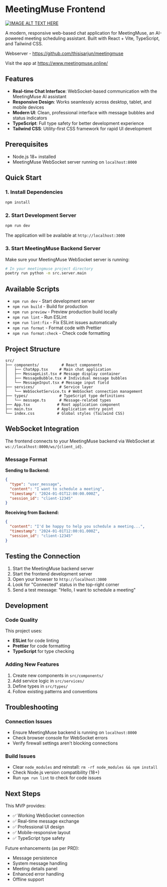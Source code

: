 # MeetingMuse Frontend

[![IMAGE ALT TEXT HERE](https://img.youtube.com/vi/4w7MvE1J2a8/0.jpg)](https://www.youtube.com/watch?v=4w7MvE1J2a8)

A modern, responsive web-based chat application for MeetingMuse, an AI-powered meeting scheduling assistant. Built with React + Vite, TypeScript, and Tailwind CSS.

Webserver - https://github.com/thisisarjun/meetingmuse

Visit the app at https://www.meetingmuse.online/

## Features

- **Real-time Chat Interface**: WebSocket-based communication with the MeetingMuse AI assistant
- **Responsive Design**: Works seamlessly across desktop, tablet, and mobile devices
- **Modern UI**: Clean, professional interface with message bubbles and status indicators
- **TypeScript**: Full type safety for better development experience
- **Tailwind CSS**: Utility-first CSS framework for rapid UI development

## Prerequisites

- Node.js 18+ installed
- MeetingMuse WebSocket server running on `localhost:8000`

## Quick Start

### 1. Install Dependencies

```bash
npm install
```

### 2. Start Development Server

```bash
npm run dev
```

The application will be available at `http://localhost:3000`

### 3. Start MeetingMuse Backend Server

Make sure your MeetingMuse WebSocket server is running:

```bash
# In your meetingmuse project directory
poetry run python -m src.server.main
```

## Available Scripts

- `npm run dev` - Start development server
- `npm run build` - Build for production
- `npm run preview` - Preview production build locally
- `npm run lint` - Run ESLint
- `npm run lint:fix` - Fix ESLint issues automatically
- `npm run format` - Format code with Prettier
- `npm run format:check` - Check code formatting

## Project Structure

```
src/
├── components/          # React components
│   ├── ChatApp.tsx     # Main chat application
│   ├── MessageList.tsx # Message display container
│   ├── MessageBubble.tsx # Individual message bubbles
│   └── MessageInput.tsx # Message input field
├── services/           # Service layer
│   └── WebSocketService.ts # WebSocket connection management
├── types/              # TypeScript type definitions
│   └── message.ts      # Message-related types
├── App.tsx            # Root application component
├── main.tsx           # Application entry point
└── index.css          # Global styles (Tailwind CSS)
```

## WebSocket Integration

The frontend connects to your MeetingMuse backend via WebSocket at `ws://localhost:8000/ws/{client_id}`.

### Message Format

**Sending to Backend:**
```json
{
  "type": "user_message",
  "content": "I want to schedule a meeting",
  "timestamp": "2024-01-01T12:00:00.000Z",
  "session_id": "client-12345"
}
```

**Receiving from Backend:**
```json
{
  "content": "I'd be happy to help you schedule a meeting...",
  "timestamp": "2024-01-01T12:00:01.000Z",
  "session_id": "client-12345"
}
```

## Testing the Connection

1. Start the MeetingMuse backend server
2. Start the frontend development server
3. Open your browser to `http://localhost:3000`
4. Look for "Connected" status in the top-right corner
5. Send a test message: "Hello, I want to schedule a meeting"

## Development

### Code Quality

This project uses:
- **ESLint** for code linting
- **Prettier** for code formatting
- **TypeScript** for type checking

### Adding New Features

1. Create new components in `src/components/`
2. Add service logic in `src/services/`
3. Define types in `src/types/`
4. Follow existing patterns and conventions

## Troubleshooting

### Connection Issues

- Ensure MeetingMuse backend is running on `localhost:8000`
- Check browser console for WebSocket errors
- Verify firewall settings aren't blocking connections

### Build Issues

- Clear `node_modules` and reinstall: `rm -rf node_modules && npm install`
- Check Node.js version compatibility (18+)
- Run `npm run lint` to check for code issues

## Next Steps

This MVP provides:
- ✅ Working WebSocket connection
- ✅ Real-time message exchange
- ✅ Professional UI design
- ✅ Mobile-responsive layout
- ✅ TypeScript type safety

Future enhancements (as per PRD):
- Message persistence
- System message handling
- Meeting details panel
- Enhanced error handling
- Offline support
